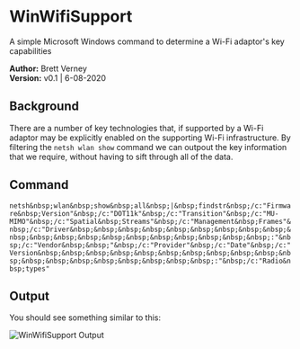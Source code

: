 # WinWifiSupport
A simple Microsoft Windows command to determine a Wi-Fi adaptor's key capabilities

**Author:** Brett Verney</br>
**Version:** v0.1 | 6-08-2020

## Background
There are a number of key technologies that, if supported by a Wi-Fi adaptor may be explicitly enabled on the supporting Wi-Fi infrastructure. By filtering the ```netsh wlan show``` command we can outpout the key information that we require, without having to sift through all of the data.

## Command
```netsh&nbsp;wlan&nbsp;show&nbsp;all&nbsp;|&nbsp;findstr&nbsp;/c:"Firmware&nbsp;Version"&nbsp;/c:"DOT11k"&nbsp;/c:"Transition"&nbsp;/c:"MU-MIMO"&nbsp;/c:"Spatial&nbsp;Streams"&nbsp;/c:"Management&nbsp;Frames"&nbsp;/c:"Driver&nbsp;&nbsp;&nbsp;&nbsp;&nbsp;&nbsp;&nbsp;&nbsp;&nbsp;&nbsp;&nbsp;&nbsp;&nbsp;&nbsp;&nbsp;&nbsp;&nbsp;&nbsp;&nbsp;&nbsp;:"&nbsp;/c:"Vendor&nbsp;&nbsp;"&nbsp;/c:"Provider"&nbsp;/c:"Date"&nbsp;/c:"Version&nbsp;&nbsp;&nbsp;&nbsp;&nbsp;&nbsp;&nbsp;&nbsp;&nbsp;&nbsp;&nbsp;&nbsp;&nbsp;&nbsp;&nbsp;&nbsp;&nbsp;&nbsp;&nbsp;:"&nbsp;/c:"Radio&nbsp;types"```

## Output

You should see something similar to this:

![WinWifiSupport Output](https://github.com/wifiwizardofoz/WinWifiSupport/blob/master/winWifiSupport.PNG)
